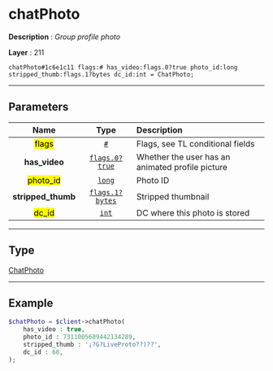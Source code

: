 # chatPhoto

**Description** : *Group profile photo*

**Layer** : 211

```tl
chatPhoto#1c6e1c11 flags:# has_video:flags.0?true photo_id:long stripped_thumb:flags.1?bytes dc_id:int = ChatPhoto;
```

---

## Parameters

| Name | Type | Description |
| :---: | :---: | :--- |
| <mark>flags</mark> | [`#`](type/#) | Flags, see TL conditional fields |
| **has_video** | [`flags.0?true`](type/true) | Whether the user has an animated profile picture |
| <mark>photo_id</mark> | [`long`](type/long) | Photo ID |
| **stripped_thumb** | [`flags.1?bytes`](type/bytes) | Stripped thumbnail |
| <mark>dc_id</mark> | [`int`](type/int) | DC where this photo is stored |

---

## Type

[ChatPhoto](type/ChatPhoto)

---

## Example

```php
$chatPhoto = $client->chatPhoto(
	has_video : true,
	photo_id : 7311005689442134289,
	stripped_thumb : '¡?G?LiveProto??)??',
	dc_id : 68,
);
```